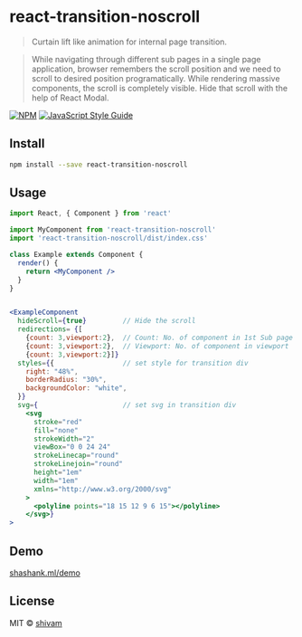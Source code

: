 # react-transition-noscroll

> Curtain lift like animation for internal page transition.

> While navigating through different sub pages in a single page application, browser remembers the scroll position and we need to scroll to desired position programatically. While rendering massive components, the scroll is completely visible. Hide that scroll with the help of React Modal.

[![NPM](https://img.shields.io/npm/v/react-transition-noscroll.svg)](https://www.npmjs.com/package/react-transition-noscroll) [![JavaScript Style Guide](https://img.shields.io/badge/code_style-standard-brightgreen.svg)](https://standardjs.com)

## Install

```bash
npm install --save react-transition-noscroll
```

## Usage

```jsx
import React, { Component } from 'react'

import MyComponent from 'react-transition-noscroll'
import 'react-transition-noscroll/dist/index.css'

class Example extends Component {
  render() {
    return <MyComponent />
  }
}
```

```jsx

<ExampleComponent 
  hideScroll={true}         // Hide the scroll
  redirections= {[
    {count: 3,viewport:2},  // Count: No. of component in 1st Sub page
    {count: 3,viewport:2},  // Viewport: No. of component in viewport
    {count: 3,viewport:2}]}
  styles={{                 // set style for transition div
    right: "48%",
    borderRadius: "30%",
    backgroundColor: "white",
  }}
  svg={                     // set svg in transition div
    <svg
      stroke="red"
      fill="none"
      strokeWidth="2"
      viewBox="0 0 24 24"
      strokeLinecap="round"
      strokeLinejoin="round"
      height="1em"
      width="1em"
      xmlns="http://www.w3.org/2000/svg"
    >
      <polyline points="18 15 12 9 6 15"></polyline>
    </svg>}
>

```

## Demo

<a href="shashank.ml/demo" target="_blank">shashank.ml/demo</a>

## License

MIT © [shivam](https://github.com/ricku44)
